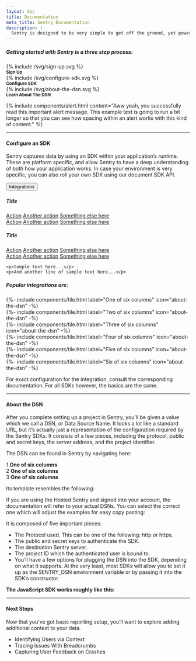 ```yaml
---
layout: doc
title: Documentation
meta_title: Sentry Documentation
description: |
  Sentry is designed to be very simple to get off the ground, yet powerful to grow into. If you have never used Sentry before, this tutorial will help you with getting started.
---
```



<h5 class="text-center mb-3">Getting started with Sentry is a three step process:</h5>

<div class="row bg-light process mb-4">
  <div class="col pt-3 pb-2 text-center">
    <div class="icon mx-auto d-block mb-1">
      {% include /svg/sign-up.svg %}
    </div>
    <small class="text-uppercase"><b>Sign Up</b></small>
  </div>
  <div class="col pt-3 pb-2 text-center">
    <div class="icon mx-auto d-block mb-1">
      {% include /svg/configure-sdk.svg %}
    </div>
    <small class="text-uppercase"><b>Configure SDK</b></small>
  </div>
  <div class="col pt-3 pb-2 text-center">
    <div class="icon mx-auto d-block mb-1">
      {% include /svg/about-the-dsn.svg %}
    </div>
    <small class="text-uppercase"><b>Learn About The DSN</b></small>
  </div>
</div>

{% include components/alert.html content="Aww yeah, you successfully read this important alert message. This example text is going to run a bit longer so that you can see how spacing within an alert works with this kind of content." %}

---

#### Configure an SDK

Sentry captures data by using an SDK within your application’s runtime. These are platform specific, and allow Sentry to have a deep understanding of both how your application works. In case your environment is very specific, you can also roll your own SDK using our document SDK API.

<div class="dropdown mb-2">
  <button class="btn btn-secondary btn-sm dropdown-toggle" type="button" id="dropdownMenuButton" data-toggle="dropdown" aria-haspopup="true" aria-expanded="false">
    Integrations
  </button>
  <div class="dropdown-menu px-2" aria-labelledby="dropdownMenuButton">
    <div class="row no-gutters pb-2">
      <h5 class="col-12 pl-1 pt-1">Title</h5>
      <div class="col-6 d-flex flex-column">
        <a class="dropdown-item" href="#">Action</a>
        <a class="dropdown-item" href="#">Another action</a>
        <a class="dropdown-item" href="#">Something else here</a>
      </div>
      <div class="col-6 d-flex flex-column">
        <a class="dropdown-item" href="#">Action</a>
        <a class="dropdown-item" href="#">Another action</a>
        <a class="dropdown-item" href="#">Something else here</a>
      </div>
    </div>
    <div class="row no-gutters">
      <h5 class="col-12 pl-1 pt-1">Title</h5>
      <div class="col-6 d-flex flex-column">
        <a class="dropdown-item" href="#">Action</a>
        <a class="dropdown-item" href="#">Another action</a>
        <a class="dropdown-item" href="#">Something else here</a>
      </div>
      <div class="col-6 d-flex flex-column">
        <a class="dropdown-item" href="#">Action</a>
        <a class="dropdown-item" href="#">Another action</a>
        <a class="dropdown-item" href="#">Something else here</a>
      </div>
    </div>
  </div>
</div>

<pre class="pre p-2 mb-5"><code>&lt;p&gt;Sample text here...&lt;/p&gt;
&lt;p&gt;And another line of sample text here...&lt;/p&gt;
</code></pre>

##### Popular integrations are:
<div class="mb-2">
  <div class="row">
    <div class="col-sm">
    {%- include components/tile.html
      label="One of six columns"
      icon="about-the-dsn"
    -%}
    </div>
    <div class="col-sm">
    {%- include components/tile.html
      label="Two of six columns"
      icon="about-the-dsn"
    -%}
    </div>
    <div class="col-sm">
    {%- include components/tile.html
      label="Three of six columns"
      icon="about-the-dsn"
    -%}
    </div>
  </div>
  <div class="row">
    <div class="col-sm">
    {%- include components/tile.html
      label="Four of six columns"
      icon="about-the-dsn"
    -%}
    </div>
    <div class="col-sm">
    {%- include components/tile.html
      label="Five of six columns"
      icon="about-the-dsn"
    -%}
    </div>
    <div class="col-sm">
    {%- include components/tile.html
      label="Six of six columns"
      icon="about-the-dsn"
    -%}
    </div>
  </div>
</div>

For exact configuration for the integration, consult the corresponding documentation. For all SDKs however, the basics are the same.

---

#### About the DSN

After you complete setting up a project in Sentry, you’ll be given a value which we call a DSN, or Data Source Name. It looks a lot like a standard URL, but it’s actually just a representation of the configuration required by the Sentry SDKs. It consists of a few pieces, including the protocol, public and secret keys, the server address, and the project identifier.

The DSN can be found in Sentry by navigating here:

<div class="bg-light process mb-4">
  <div class="d-flex align-items-center p-2">
    <span class="badge badge-secondary mr-2">
      1
    </span>
    <span class="">
      <b>One of six columns</b>
    </span>
  </div>
  <div class="d-flex flex-row align-items-center p-2">
    <span class="badge badge-secondary mr-2">
      2
    </span>
    <span class="">
      <b>One of six columns</b>
    </span>
  </div>
  <div class="d-flex flex-row align-items-center p-2">
    <span class="badge badge-secondary mr-2">
      3
    </span>
    <span class="">
      <b>One of six columns</b>
    </span>
  </div>
</div>

Its template resembles the following:

If you are using the Hosted Sentry and signed into your account, the documentation will refer to your actual DSNs. You can select the correct one which will adjust the examples for easy copy pasting:

It is composed of five important pieces:

- The Protocol used. This can be one of the following: http or https.
- The public and secret keys to authenticate the SDK.
- The destination Sentry server.
- The project ID which the authenticated user is bound to.
- You’ll have a few options for plugging the DSN into the SDK, depending on what it 	supports. At the very least, most SDKs will allow you to set it up as the 	SENTRY_DSN environment variable or by passing it into the SDK’s constructor.


**The JavaScript SDK works roughly like this:**

---

#### Next Steps

Now that you’ve got basic reporting setup, you’ll want to explore adding additional context to your data.

- Identifying Users via Context
- Tracing Issues With Breadcrumbs
- Capturing User Feedback on Crashes
